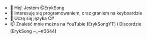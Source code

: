 - 👋 Hej! Jestem @ErykSong
- 👀 Interesuję się programowaniem, oraz graniem na keyboardzie
- 🌱 Uczę się języka C#
- 📫 Znaleść mnie można na YouTubie (ErykSongYT) i Discordzie (ErykSong ~_~#3644)

<!---
ErykSong/ErykSong is a ✨ special ✨ repository because its `README.md` (this file) appears on your GitHub profile.
You can click the Preview link to take a look at your changes.
--->
